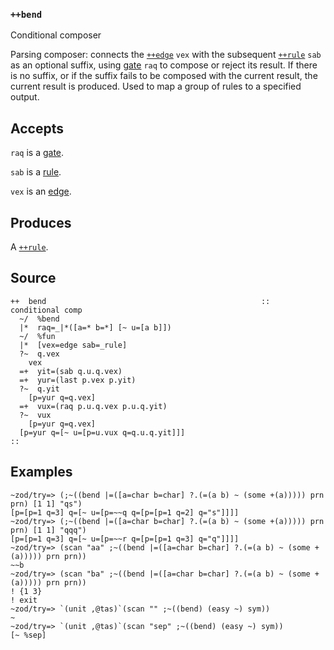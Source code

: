 ### `++bend`

Conditional composer

Parsing composer: connects the [`++edge`]() `vex` with the subsequent [`++rule`]() `sab`
as an optional suffix, using [gate]() `raq` to compose or reject its
result. If there is no suffix, or if the suffix fails to be composed
with the current result, the current result is produced. Used to map a
group of rules to a specified output.

Accepts
-------

`raq` is a [gate]().

`sab` is a [rule]().

`vex` is an [edge]().

Produces
--------

A [`++rule`]().

Source
------

    ++  bend                                                ::  conditional comp
      ~/  %bend
      |*  raq=_|*([a=* b=*] [~ u=[a b]])
      ~/  %fun
      |*  [vex=edge sab=_rule]
      ?~  q.vex
        vex
      =+  yit=(sab q.u.q.vex)
      =+  yur=(last p.vex p.yit)
      ?~  q.yit
        [p=yur q=q.vex]
      =+  vux=(raq p.u.q.vex p.u.q.yit)
      ?~  vux
        [p=yur q=q.vex]
      [p=yur q=[~ u=[p=u.vux q=q.u.q.yit]]]
    ::

Examples
--------

    ~zod/try=> (;~((bend |=([a=char b=char] ?.(=(a b) ~ (some +(a))))) prn prn) [1 1] "qs")
    [p=[p=1 q=3] q=[~ u=[p=~~q q=[p=[p=1 q=2] q="s"]]]]
    ~zod/try=> (;~((bend |=([a=char b=char] ?.(=(a b) ~ (some +(a))))) prn prn) [1 1] "qqq")
    [p=[p=1 q=3] q=[~ u=[p=~~r q=[p=[p=1 q=3] q="q"]]]]
    ~zod/try=> (scan "aa" ;~((bend |=([a=char b=char] ?.(=(a b) ~ (some +(a))))) prn prn))
    ~~b
    ~zod/try=> (scan "ba" ;~((bend |=([a=char b=char] ?.(=(a b) ~ (some +(a))))) prn prn))
    ! {1 3}
    ! exit
    ~zod/try=> `(unit ,@tas)`(scan "" ;~((bend) (easy ~) sym))
    ~
    ~zod/try=> `(unit ,@tas)`(scan "sep" ;~((bend) (easy ~) sym))
    [~ %sep]


